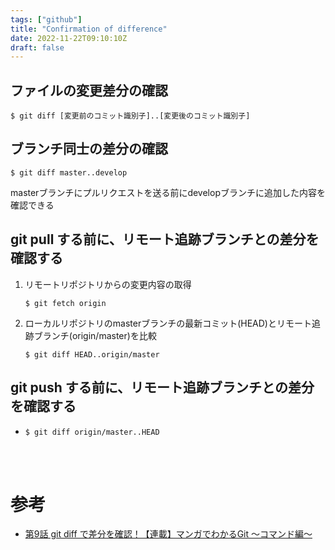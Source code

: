```yaml
---
tags: ["github"]
title: "Confirmation of difference"
date: 2022-11-22T09:10:10Z
draft: false
---
```



## ファイルの変更差分の確認
```
$ git diff [変更前のコミット識別子]..[変更後のコミット識別子]
```

## ブランチ同士の差分の確認
```
$ git diff master..develop
```
masterブランチにプルリクエストを送る前にdevelopブランチに追加した内容を確認できる

## git pull する前に、リモート追跡ブランチとの差分を確認する
1. リモートリポジトリからの変更内容の取得
     ```
     $ git fetch origin
     ```
2. ローカルリポジトリのmasterブランチの最新コミット(HEAD)とリモート追跡ブランチ(origin/master)を比較
     ```
     $ git diff HEAD..origin/master
     ```
## git push する前に、リモート追跡ブランチとの差分を確認する
-    
     ```
     $ git diff origin/master..HEAD
     ```

<br><br>



# 参考
- [第9話 git diff で差分を確認！【連載】マンガでわかるGit ～コマンド編～](https://www.r-staffing.co.jp/engineer/entry/20200228_1)